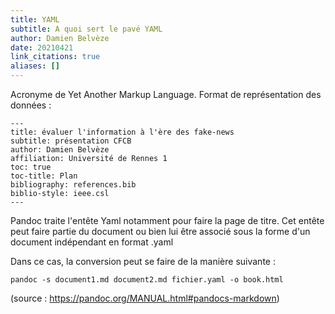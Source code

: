 ```yaml
---
title: YAML
subtitle: A quoi sert le pavé YAML
author: Damien Belvèze
date: 20210421
link_citations: true
aliases: []
---
```


Acronyme de Yet Another Markup Language. 
Format de représentation des données : 

```
---
title: évaluer l'information à l'ère des fake-news
subtitle: présentation CFCB
author: Damien Belvèze
affiliation: Université de Rennes 1
toc: true
toc-title: Plan
bibliography: references.bib
biblio-style: ieee.csl
---
```

Pandoc traite l'entête Yaml notamment pour faire la page de titre. 
Cet entête peut faire partie du document ou bien lui être associé sous la forme d'un document indépendant en format .yaml 

Dans ce cas, la conversion peut se faire de la manière suivante : 

````
pandoc -s document1.md document2.md fichier.yaml -o book.html
````
(source : https://pandoc.org/MANUAL.html#pandocs-markdown)